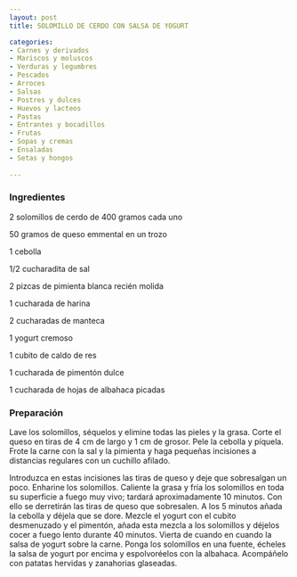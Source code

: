 ```yaml
---
layout: post
title: SOLOMILLO DE CERDO CON SALSA DE YOGURT

categories:
- Carnes y derivados
- Mariscos y moluscos
- Verduras y legumbres
- Pescados
- Arroces
- Salsas
- Postres y dulces
- Huevos y lacteos
- Pastas
- Entrantes y bocadillos
- Frutas
- Sopas y cremas
- Ensaladas
- Setas y hongos
 
---
```

<h3>Ingredientes</h3>

2 solomillos de cerdo de 400 gramos cada uno

50 gramos de queso emmental en un trozo

1 cebolla

1/2 cucharadita de sal

2 pizcas de pimienta blanca recién molida

1 cucharada de harina

2 cucharadas de manteca

1 yogurt cremoso

1 cubito de caldo de res

1 cucharada de pimentón dulce

1 cucharada de hojas de albahaca picadas

<h3>Preparación</h3>

Lave los solomillos, séquelos y elimine todas las pieles y la grasa. Corte el queso en tiras de 4 cm de largo y 1 cm de grosor. Pele la cebolla y píquela. Frote la carne con la sal y la pimienta y haga pequeñas incisiones a distancias regulares con un cuchillo afilado.

Introduzca en estas incisiones las tiras de queso y deje que sobresalgan un poco. Enharine los solomillos. Caliente la grasa y fría los solomillos en toda su superficie a fuego muy vivo; tardará aproximadamente 10 minutos. Con ello se derretirán las tiras de queso que sobresalen. A los 5 minutos añada la cebolla y déjela que se dore. Mezcle el yogurt con el cubito desmenuzado y el pimentón, añada esta mezcla a los solomillos y déjelos cocer a fuego lento durante 40 minutos. Vierta de cuando en cuando la salsa de yogurt sobre la carne. Ponga los solomillos en una fuente, écheles la salsa de yogurt por encima y espolvoréelos con la albahaca. Acompáñelo con patatas hervidas y zanahorias glaseadas.

